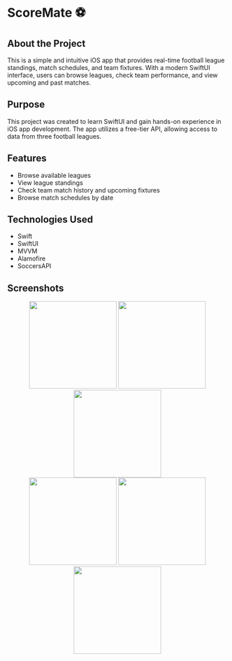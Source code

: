 # ScoreMate ⚽️

## About the Project
This is a simple and intuitive iOS app that provides real-time football league standings, match schedules, and team fixtures. With a modern SwiftUI interface, users can browse leagues, check team performance, and view upcoming and past matches.

## Purpose
This project was created to learn SwiftUI and gain hands-on experience in iOS app development. The app utilizes a free-tier API, allowing access to data from three football leagues.

## Features
- Browse available leagues
- View league standings
- Check team match history and upcoming fixtures
- Browse match schedules by date

## Technologies Used
- Swift
- SwiftUI
- MVVM
- Alamofire
- SoccersAPI

## Screenshots
<p align="center">
  <img src="https://github.com/user-attachments/assets/cd4b9833-f597-4212-a059-40bbc1e40361" width="200">
  <img src="https://github.com/user-attachments/assets/435ca71e-b097-410d-a7ea-699795706066" width="200">
  <img src="https://github.com/user-attachments/assets/7ad69dee-c5bb-4f9f-a00f-3444677abc3a" width="200">
  <br>
  <img src="https://github.com/user-attachments/assets/b4a50125-a12b-4f1c-9e33-007e09ec754f" width="200">
  <img src="https://github.com/user-attachments/assets/0d5f3f47-a7f3-4fd4-919f-108e57b4220e" width="200">
  <img src="https://github.com/user-attachments/assets/160be8a5-9cd0-40c3-916b-0f893b77ce26" width="200">
</p>
